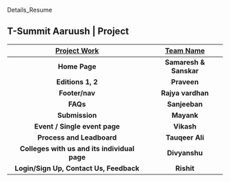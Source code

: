 Details_Resume

## T-Summit Aaruush | Project 

   | [Project Work](https://github.com/sahaj169/envision-temp) | [Team Name](https://github.com/sahaj169/envision-temp) | 
| :------------------------------------------------------------------------------------------: | :------------------------------------------------------------------------------------------: | 
|                    **Home Page**                    |                        **Samaresh & Sanskar**                       | | 
|                    **Editions 1, 2**                    |                        **Praveen**                       |
|                    **Footer/nav**                    |                        **Rajya vardhan**                       |
|                    **FAQs**                    |                        **Sanjeeban**                       |
|                    **Submission**                    |                        **Mayank**                       |
|                    **Event / Single event page**                    |                        **Vikash**                       |
|                    **Process and Leadboard**                    |                        **Tauqeer Ali**                       |
|                    **Colleges with us and its individual page**                    |                        **Divyanshu**                       |
|                    **Login/Sign Up, Contact Us, Feedback**                    |                        **Rishit**                       |


